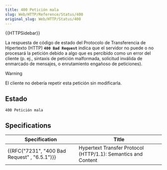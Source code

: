 ```yaml
---
title: 400 Petición mala
slug: Web/HTTP/Reference/Status/400
original_slug: Web/HTTP/Status/400
---
```


{{HTTPSidebar}}

La respuesta de código de estado del Protocolo de Transferencia de Hipertexto (HTTP) **`400 Bad Request`** indica que el servidor no puede o no procesará la petición debido a algo que es percibido como un error del cliente (p. ej., sintaxis de petición malformada, solicitud inválida de enmarcado de mensajes, o enrutamiento engañoso de peticiones).

> [!WARNING]
> El cliente no debería repetir esta petición sin modificarla.

## Estado

```
400 Petición mala
```

## Specifications

| Specification                                | Title                                                         |
| -------------------------------------------- | ------------------------------------------------------------- |
| {{RFC("7231", "400 Bad Request" , "6.5.1")}} | Hypertext Transfer Protocol (HTTP/1.1): Semantics and Content |
